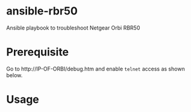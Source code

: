 # ansible-rbr50
Ansible playbook to troubleshoot Netgear Orbi RBR50

# Prerequisite
Go to http://IP-OF-ORBI/debug.htm and enable ``telnet`` access as shown below.

# Usage
